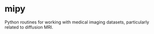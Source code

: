 mipy
====

Python routines for working with medical imaging datasets, particularly related to diffusion MRI.
